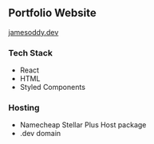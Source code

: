 ## Portfolio Website

[jamesoddy.dev](jamesoddy.dev)

### Tech Stack

- React
- HTML
- Styled Components

### Hosting

- Namecheap Stellar Plus Host package
- .dev domain
